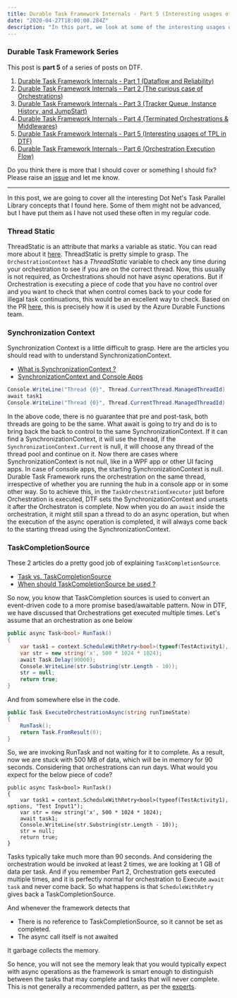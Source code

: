```yaml
---
title: Durable Task Framework Internals - Part 5 (Interesting usages of TPL in DTF)
date: "2020-04-27T18:00:00.284Z"
description: "In this part, we look at some of the interesting usages of the Task Parallel Library in DTF "
---
```

### Durable Task Framework Series
This post is **part 5** of a series of posts on DTF.
1. [Durable Task Framework Internals - Part 1 (Dataflow and Reliability)](https://abhikmitra.github.io/blog/durable-task/)
2. [Durable Task Framework Internals - Part 2 (The curious case of Orchestrations)](https://abhikmitra.github.io/blog/durable-task-2/)
3. [Durable Task Framework Internals - Part 3 (Tracker Queue, Instance History, and JumpStart)](https://abhikmitra.github.io/blog/durable-task-3/)
4. [Durable Task Framework Internals - Part 4 (Terminated Orchestrations & Middlewares)](https://abhikmitra.github.io/blog/durable-task-4/)
5. [Durable Task Framework Internals - Part 5 (Interesting usages of TPL in DTF)](https://abhikmitra.github.io/blog/durable-task-5/)
6. [Durable Task Framework Internals - Part 6 (Orchestration Execution Flow)](https://abhikmitra.github.io/blog/durable-task-5/)

Do you think there is more that I should cover or something I should fix? Please raise an [issue](https://github.com/abhikmitra/blog/issues) and let me know.

---
In this post, we are going to cover all the interesting Dot Net's Task Parallel Library concepts that I found here. Some of them might not be advanced, but I have put them as I have not used these often in my regular code.

###  Thread Static
ThreadStatic is an attribute that marks a variable as static. You can read more about it [here](https://www.c-sharpcorner.com/article/overview-of-threadstatic-attribute-in-c-sharp/). ThreadStatic is pretty simple to grasp. The `OrchestrationContext` has a *ThreadStatic* variable to check any time during your orchestration to see if you are on the correct thread. Now, this usually is not required, as Orchestrations should not have async operations. But if Orchestration is executing a piece of code that you have no control over and you want to check that when control comes back to your code for illegal task continuations, this would be an excellent way to check. Based on the PR [here](https://github.com/Azure/durabletask/pull/171#discussion_r183195689), this is precisely how it is used by the Azure Durable Functions team.

### Synchronization Context
Synchronization Context is a little difficult to grasp. Here are the articles you should read with to understand SynchronizationContext.
- [What is SynchronizationContext ?](https://hamidmosalla.com/2018/06/24/what-is-synchronizationcontext/)
- [SynchronizationContext and Console Apps](https://devblogs.microsoft.com/pfxteam/await-synchronizationcontext-and-console-apps/)

```csharp
Console.WriteLine("Thread {0}", Thread.CurrentThread.ManagedThreadId)
await task1
Console.WriteLine("Thread {0}", Thread.CurrentThread.ManagedThreadId)
```
In the above code, there is no guarantee that pre and post-task, both threads are going to be the same. What await is going to try and do is to bring back the back to control to the same SynchronizationContext. If it can find a SynchronizationContext, it will use the thread, if the `SynchronizationContext.Current` is null, it will choose any thread of the thread pool and continue on it.
Now there are cases where SynchronizationContext is not null, like in a WPF app or other UI facing apps. In case of console apps, the starting SynchronizationContext is  null. Durable Task Framework runs the orchestration on the same thread, irrespective of whether you are running the hub in a console app or in some other way. So to achieve this, in the `TaskOrchestrationExecutor` just before Orchestration is executed, DTF sets the SynchronizationContext and unsets it after the Orchestraton is complete.
Now when you do an `await` inside the orchestration, it might still span a thread to do an async operation, but when the execution of the async operation is completed, it will always come back to the starting thread using the SynchronizationContext.

### TaskCompletionSource

These 2 articles do a pretty good job of explaining `TaskCompletionSource`.
- [Task vs. TaskCompletionSource](https://www.pluralsight.com/guides/task-taskcompletion-source-csharp)
- [When should TaskCompletionSource be used ?](https://stackoverflow.com/questions/15316613/when-should-taskcompletionsourcet-be-used)

So now, you know that TaskCompletion sources is used to convert an event-driven code to a more promise based/awaitable pattern. 
Now in DTF, we have discussed that Orchestrations get executed multiple times. Let's assume that an orchestration as one below

```csharp
public async Task<bool> RunTask()
{
    var task1 = context.ScheduleWithRetry<bool>(typeof(TestActivity1), options, "Test Input1");
    var str = new string('x', 500 * 1024 * 1024);
    await Task.Delay(90000);
    Console.WriteLine(str.Substring(str.Length - 10));
    str = null;
    return true;
}
```

And from somewhere else in the code.
```csharp
public Task ExecuteOrchestrationAsync(string runTimeState)
{
    RunTask();
    return Task.FromResult(0);
}
```
So, we are invoking RunTask and not waiting for it to complete. As a result, now we are stuck with 500 MB of data, which will be in memory for 90 seconds. Considering that orchestrations can run days. What would you expect for the below piece of code?

```
public async Task<bool> RunTask()
{
    var task1 = context.ScheduleWithRetry<bool>(typeof(TestActivity1), options, "Test Input1");
    var str = new string('x', 500 * 1024 * 1024);
    await task1;
    Console.WriteLine(str.Substring(str.Length - 10));
    str = null;
    return true;
}
```

Tasks typically take much more than 90 seconds. And considering the orchestration would be invoked at least 2 times, we are looking at 1 GB of data per task. And if you remember Part 2, Orchestration gets executed multiple times, and it is perfectly normal for orchestration to Execute `await task` and never come back. So what happens is that `ScheduleWithRetry` gives back a TaskCompletionSource. 

And whenever the framework detects that 
- There is no reference to TaskCompletionSource, so it cannot be set as completed.
- The async call itself is not awaited

It garbage collects the memory.

So hence, you will not see the memory leak that you would typically expect with async operations as the framework is smart enough to distinguish between the tasks that may complete and tasks that will never complete.
This is not generally a recommended pattern, as per the [experts](https://devblogs.microsoft.com/pfxteam/dont-forget-to-complete-your-tasks/).
